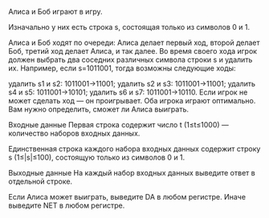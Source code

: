 ﻿Алиса и Боб играют в игру.

Изначально у них есть строка s, состоящая только из символов 0 и 1.

Алиса и Боб ходят по очереди: Алиса делает первый ход, второй делает Боб, третий ход делает Алиса, и так далее. Во время своего хода игрок должен выбрать два соседних различных символа строки s и удалить их. Например, если s=1011001, тогда возможны следующие ходы:

удалить s1 и s2: 1011001→11001;
удалить s2 и s3: 1011001→11001;
удалить s4 и s5: 1011001→10101;
удалить s6 и s7: 1011001→10110.
Если игрок не может сделать ход — он проигрывает. Оба игрока играют оптимально. Вам нужно определить, сможет ли Алиса выиграть.

Входные данные
Первая строка содержит число t (1≤t≤1000) — количество наборов входных данных.

Единственная строка каждого набора входных данных содержит строку s (1≤|s|≤100), состоящую только из символов 0 и 1.

Выходные данные
На каждый набор входных данных выведите ответ в отдельной строке.

Если Алиса может выиграть, выведите DA в любом регистре. Иначе выведите NET в любом регистре.